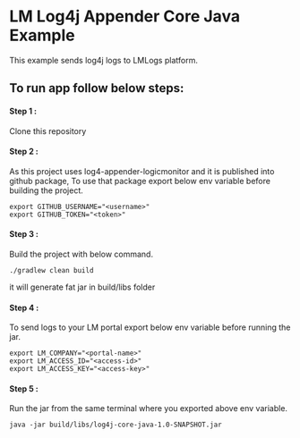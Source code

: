 # **LM Log4j Appender Core Java Example**
This example sends log4j logs to LMLogs platform.


## To run app follow below steps:

#### Step 1 :
Clone this repository 

#### Step 2 :
As this project uses log4-appender-logicmonitor and it is published into github package, To use that package
export below env variable before building the project.
```unix
export GITHUB_USERNAME="<username>"
export GITHUB_TOKEN="<token>"
```

#### Step 3 :
Build the project with below command.
```unix
./gradlew clean build
````
it will generate fat jar in build/libs folder
#### Step 4 :
To send logs to your LM portal export below env variable before running the jar.
```unix
export LM_COMPANY="<portal-name>"
export LM_ACCESS_ID="<access-id>"
export LM_ACCESS_KEY="<access-key>"
```
#### Step 5 :
Run the jar from the same terminal where you exported above env variable.
```unix
java -jar build/libs/log4j-core-java-1.0-SNAPSHOT.jar
````
